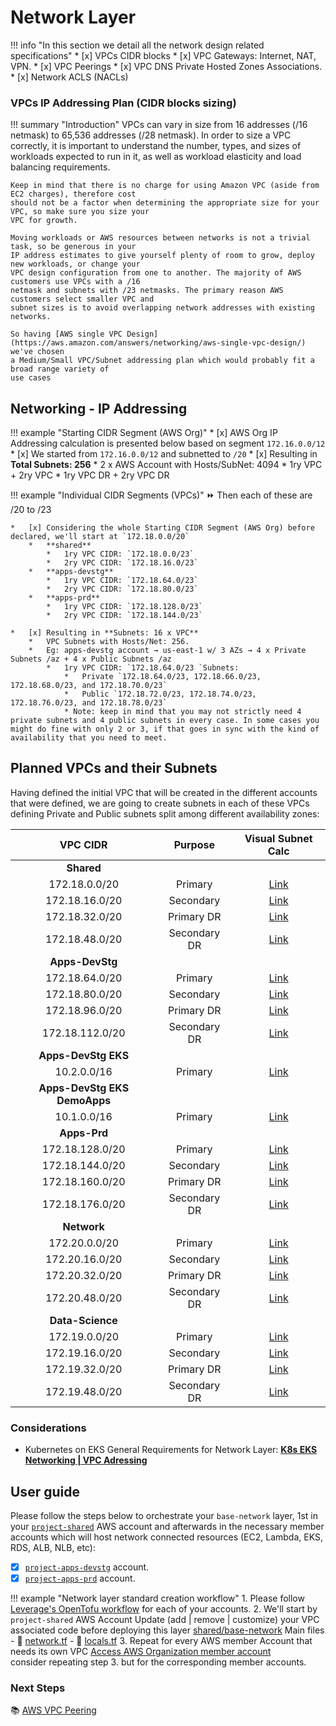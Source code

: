 # Network Layer

!!! info "In this section we detail all the network design related specifications"
    * [x] VPCs CIDR blocks
    * [x] VPC Gateways:  Internet, NAT, VPN.
    * [x] VPC Peerings
    * [x] VPC DNS Private Hosted Zones Associations.
    * [x] Network ACLS (NACLs)

### VPCs IP Addressing Plan (CIDR blocks sizing)

!!! summary "Introduction"
    VPCs can vary in size from 16 addresses (/16 netmask) to 65,536 addresses (/28 netmask).
    In order to size a VPC correctly, it is important to understand the number, types, and sizes of workloads 
    expected to run in it, as well as workload elasticity and load balancing requirements. 
    
    Keep in mind that there is no charge for using Amazon VPC (aside from EC2 charges), therefore cost 
    should not be a factor when determining the appropriate size for your VPC, so make sure you size your 
    VPC for growth.
    
    Moving workloads or AWS resources between networks is not a trivial task, so be generous in your 
    IP address estimates to give yourself plenty of room to grow, deploy new workloads, or change your 
    VPC design configuration from one to another. The majority of AWS customers use VPCs with a /16 
    netmask and subnets with /23 netmasks. The primary reason AWS customers select smaller VPC and 
    subnet sizes is to avoid overlapping network addresses with existing networks. 

    So having [AWS single VPC Design](https://aws.amazon.com/answers/networking/aws-single-vpc-design/) we've chosen
    a Medium/Small VPC/Subnet addressing plan which would probably fit a broad range variety of
    use cases

## Networking - IP Addressing

!!! example "Starting CIDR Segment (AWS Org)"
    * [x] AWS Org IP Addressing calculation is presented below based on segment `172.16.0.0/12`
    * [x] We started from `172.16.0.0/12` and subnetted to `/20`
    * [x] Resulting in **Total Subnets: 256**
        *   2 x AWS Account with Hosts/SubNet: 4094
        *   1ry VPC + 2ry VPC
        *   1ry VPC DR + 2ry VPC DR


!!! example "Individual CIDR Segments (VPCs)"
    :fast_forward: Then each of these are /20 to /23
    
    *   [x] Considering the whole Starting CIDR Segment (AWS Org) before declared, we'll start at `172.18.0.0/20`
        *   **shared**
            *   1ry VPC CIDR: `172.18.0.0/23`
            *   2ry VPC CIDR: `172.18.16.0/23`
        *   **apps-devstg**
            *   1ry VPC CIDR: `172.18.64.0/23`
            *   2ry VPC CIDR: `172.18.80.0/23`
        *   **apps-prd**
            *   1ry VPC CIDR: `172.18.128.0/23`
            *   2ry VPC CIDR: `172.18.144.0/23`
            
    *   [x] Resulting in **Subnets: 16 x VPC**
        *   VPC Subnets with Hosts/Net: 256.
        *   Eg: apps-devstg account → us-east-1 w/ 3 AZs → 4 x Private Subnets /az + 4 x Public Subnets /az
            *   1ry VPC CIDR: `172.18.64.0/23 `Subnets:
                *   Private `172.18.64.0/23, 172.18.66.0/23, 172.18.68.0/23, and 172.18.70.0/23`
                *   Public `172.18.72.0/23, 172.18.74.0/23, 172.18.76.0/23, and 172.18.78.0/23`
                * Note: keep in mind that you may not strictly need 4 private subnets and 4 public subnets in every case. In some cases you might do fine with only 2 or 3, if that goes in sync with the kind of availability that you need to meet.

## Planned VPCs and their Subnets

Having defined the initial VPC that will be created in the different accounts that were defined, we are going to create
subnets in each of these VPCs defining Private and Public subnets split among different availability zones:
    
| VPC CIDR         | Purpose       | Visual Subnet Calc |
| :--------------: | :-----------: | :----------------: |
| **Shared**       |               |
|  172.18.0.0/20   | Primary       | [Link](https://www.davidc.net/sites/default/subnets/subnets.html?network=172.18.0.0&mask=20&division=15.7231) |
| 172.18.16.0/20   | Secondary     | [Link](https://www.davidc.net/sites/default/subnets/subnets.html?network=172.18.16.0&mask=20&division=15.7231) |
| 172.18.32.0/20   | Primary DR    | [Link](https://www.davidc.net/sites/default/subnets/subnets.html?network=172.18.32.0&mask=20&division=15.7231) |
| 172.18.48.0/20   | Secondary DR  | [Link](https://www.davidc.net/sites/default/subnets/subnets.html?network=172.18.48.0&mask=20&division=15.7231) |
| **Apps-DevStg**  |               |
| 172.18.64.0/20   | Primary       | [Link](https://www.davidc.net/sites/default/subnets/subnets.html?network=172.18.64.0&mask=20&division=15.7231) |
| 172.18.80.0/20   | Secondary     | [Link](https://www.davidc.net/sites/default/subnets/subnets.html?network=172.18.80.0&mask=20&division=15.7231) |
| 172.18.96.0/20   | Primary DR    | [Link](https://www.davidc.net/sites/default/subnets/subnets.html?network=172.18.96.0&mask=20&division=15.7231) |
| 172.18.112.0/20  | Secondary DR  | [Link](https://www.davidc.net/sites/default/subnets/subnets.html?network=172.18.112.0&mask=20&division=15.7231) |
| **Apps-DevStg EKS** |               |
|  10.2.0.0/16   | Primary       | [Link](https://www.davidc.net/sites/default/subnets/subnets.html?network=10.2.0.0&mask=16&division=15.7231) |
| **Apps-DevStg EKS DemoApps** |               |
|  10.1.0.0/16   | Primary  | [Link](https://www.davidc.net/sites/default/subnets/subnets.html?network=10.1.0.0&mask=16&division=15.7231) |
| **Apps-Prd**     |               |
| 172.18.128.0/20  | Primary       | [Link](https://www.davidc.net/sites/default/subnets/subnets.html?network=172.18.128.0&mask=20&division=15.7231) |
| 172.18.144.0/20  | Secondary     | [Link](https://www.davidc.net/sites/default/subnets/subnets.html?network=172.18.144.0&mask=20&division=15.7231) |
| 172.18.160.0/20  | Primary DR    | [Link](https://www.davidc.net/sites/default/subnets/subnets.html?network=172.18.160.0&mask=20&division=15.7231) |
| 172.18.176.0/20  | Secondary DR  | [Link](https://www.davidc.net/sites/default/subnets/subnets.html?network=172.18.176.0&mask=20&division=15.7231) |
| **Network** |               |
|  172.20.0.0/20   | Primary       | [Link](https://www.davidc.net/sites/default/subnets/subnets.html?network=172.20.0.0&mask=20&division=15.7231) |
| 172.20.16.0/20   | Secondary     | [Link](https://www.davidc.net/sites/default/subnets/subnets.html?network=172.20.16.0&mask=20&division=15.7231) |
| 172.20.32.0/20   | Primary DR    | [Link](https://www.davidc.net/sites/default/subnets/subnets.html?network=172.20.32.0&mask=20&division=15.7231) |
| 172.20.48.0/20   | Secondary DR  | [Link](https://www.davidc.net/sites/default/subnets/subnets.html?network=172.20.48.0&mask=20&division=15.7231) |
| **Data-Science** |               |
|  172.19.0.0/20   | Primary       | [Link](https://www.davidc.net/sites/default/subnets/subnets.html?network=172.19.0.0&mask=20&division=15.7231) |
| 172.19.16.0/20   | Secondary     | [Link](https://www.davidc.net/sites/default/subnets/subnets.html?network=172.19.16.0&mask=20&division=15.7231) |
| 172.19.32.0/20   | Primary DR    | [Link](https://www.davidc.net/sites/default/subnets/subnets.html?network=172.19.32.0&mask=20&division=15.7231) |
| 172.19.48.0/20   | Secondary DR  | [Link](https://www.davidc.net/sites/default/subnets/subnets.html?network=172.19.48.0&mask=20&division=15.7231) |

### Considerations

- Kubernetes on EKS General Requirements for Network Layer: [**K8s EKS Networking | VPC Adressing**](/user-guide/ref-architecture-eks/vpc/)

    
## User guide

Please follow the steps below to orchestrate your `base-network` layer, 1st in your
[`project-shared`](https://github.com/binbashar/le-tf-infra-aws/tree/master/shared/us-east-1/base-network) AWS account and
afterwards in the necessary member accounts which will host network connected resources (EC2, Lambda, EKS, RDS, ALB, NLB, etc):  

* [x] [`project-apps-devstg`](https://github.com/binbashar/le-tf-infra-aws/tree/master/apps-devstg/us-east-1/base-network) account.
* [x] [`project-apps-prd`](https://github.com/binbashar/le-tf-infra-aws/tree/master/apps-prd/us-east-1/base-network) account.

!!! example "Network layer standard creation workflow"
    1. Please follow 
    [Leverage's OpenTofu workflow](../../../base-workflow/repo-le-tf-infra/) for
    each of your accounts.
    2. We'll start by `project-shared` AWS Account Update (add | remove | customize) your VPC associated code before 
    deploying this layer [shared/base-network](https://github.com/binbashar/le-tf-infra-aws/tree/master/shared/us-east-1/base-network)
        Main files
        - :file_folder: [network.tf](https://github.com/binbashar/le-tf-infra-aws/blob/master/shared/us-east-1/base-network/network.tf)
        - :file_folder: [locals.tf](https://github.com/binbashar/le-tf-infra-aws/blob/master/shared/us-east-1/base-network/locals.tf)
    3. Repeat for every AWS member Account that needs its own VPC 
    [Access AWS Organization member account](https://aws.amazon.com/premiumsupport/knowledge-center/organizations-member-account-access/)        
    consider repeating step 3. but for the corresponding member accounts.


### Next Steps

:books: [AWS VPC Peering](vpc-peering.md)
